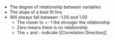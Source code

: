 - The degree of relationship between variables
- The slope of a best fit line
- Will always fall between -1.00 and 1.00
	- The closer to +- 1 the stronger the relationship
	- Zero means there is no relationship
	- The + and - indicate [[Correlation Direction]]
